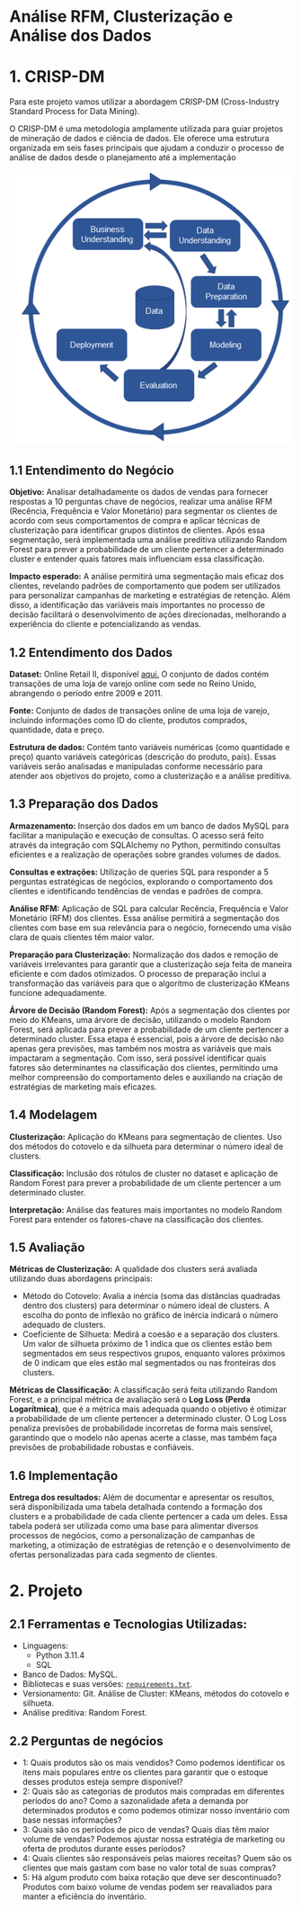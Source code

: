 # Análise RFM, Clusterização e Análise dos Dados

# 1. CRISP-DM
Para este projeto vamos utilizar a abordagem  CRISP-DM (Cross-Industry Standard Process for Data Mining).

O CRISP-DM é uma metodologia amplamente utilizada para guiar projetos de mineração de dados e ciência de dados. Ele oferece uma estrutura organizada em seis fases principais que ajudam a conduzir o processo de análise de dados desde o planejamento até a implementação

![alt text](images/image.png)

## 1.1 Entendimento do Negócio
**Objetivo:** Analisar detalhadamente os dados de vendas para fornecer respostas a 10 perguntas chave de negócios, realizar uma análise RFM (Recência, Frequência e Valor Monetário) para segmentar os clientes de acordo com seus comportamentos de compra e aplicar técnicas de clusterização para identificar grupos distintos de clientes. Após essa segmentação, será implementada uma análise preditiva utilizando Random Forest para prever a probabilidade de um cliente pertencer a determinado cluster e entender quais fatores mais influenciam essa classificação.

**Impacto esperado:** A análise permitirá uma segmentação mais eficaz dos clientes, revelando padrões de comportamento que podem ser utilizados para personalizar campanhas de marketing e estratégias de retenção. Além disso, a identificação das variáveis mais importantes no processo de decisão facilitará o desenvolvimento de ações direcionadas, melhorando a experiência do cliente e potencializando as vendas.

## 1.2 Entendimento dos Dados
**Dataset:** Online Retail II, disponível [aqui.](https://archive.ics.uci.edu/dataset/502/online+retail+ii) O conjunto de dados contém transações de uma loja de varejo online com sede no Reino Unido, abrangendo o período entre 2009 e 2011.

**Fonte:** Conjunto de dados de transações online de uma loja de varejo, incluindo informações como ID do cliente, produtos comprados, quantidade, data e preço.

**Estrutura de dados:** Contém tanto variáveis numéricas (como quantidade e preço) quanto variáveis categóricas (descrição do produto, país). Essas variáveis serão analisadas e manipuladas conforme necessário para atender aos objetivos do projeto, como a clusterização e a análise preditiva.

## 1.3 Preparação dos Dados
**Armazenamento:** Inserção dos dados em um banco de dados MySQL para facilitar a manipulação e execução de consultas. O acesso será feito através da integração com SQLAlchemy no Python, permitindo consultas eficientes e a realização de operações sobre grandes volumes de dados.

**Consultas e extrações:** Utilização de queries SQL para responder a 5 perguntas estratégicas de negócios, explorando o comportamento dos clientes e identificando tendências de vendas e padrões de compra.

**Análise RFM:** Aplicação de SQL para calcular Recência, Frequência e Valor Monetário (RFM) dos clientes. Essa análise permitirá a segmentação dos clientes com base em sua relevância para o negócio, fornecendo uma visão clara de quais clientes têm maior valor.

**Preparação para Clusterização:** Normalização dos dados e remoção de variáveis irrelevantes para garantir que a clusterização seja feita de maneira eficiente e com dados otimizados. O processo de preparação inclui a transformação das variáveis para que o algoritmo de clusterização KMeans funcione adequadamente.

**Árvore de Decisão (Random Forest):** Após a segmentação dos clientes por meio do KMeans, uma árvore de decisão, utilizando o modelo Random Forest, será aplicada para prever a probabilidade de um cliente pertencer a determinado cluster. Essa etapa é essencial, pois a árvore de decisão não apenas gera previsões, mas também nos mostra as variáveis que mais impactaram a segmentação. Com isso, será possível identificar quais fatores são determinantes na classificação dos clientes, permitindo uma melhor compreensão do comportamento deles e auxiliando na criação de estratégias de marketing mais eficazes.

## 1.4 Modelagem
**Clusterização:** Aplicação do KMeans para segmentação de clientes. Uso dos métodos do cotovelo e da silhueta para determinar o número ideal de clusters.

**Classificação:** Inclusão dos rótulos de cluster no dataset e aplicação de Random Forest para prever a probabilidade de um cliente pertencer a um determinado cluster.

**Interpretação:** Análise das features mais importantes no modelo Random Forest para entender os fatores-chave na classificação dos clientes.

## 1.5 Avaliação

**Métricas de Clusterização:** A qualidade dos clusters será avaliada utilizando duas abordagens principais:  
- Método do Cotovelo: Avalia a inércia (soma das distâncias quadradas dentro dos clusters) para determinar o número ideal de clusters. A escolha do ponto de inflexão no gráfico de inércia indicará o número adequado de clusters.
- Coeficiente de Silhueta: Medirá a coesão e a separação dos clusters. Um valor de silhueta próximo de 1 indica que os clientes estão bem segmentados em seus respectivos grupos, enquanto valores próximos de 0 indicam que eles estão mal segmentados ou nas fronteiras dos clusters.

**Métricas de Classificação:** A classificação será feita utilizando Random Forest, e a principal métrica de avaliação será o **Log Loss (Perda Logarítmica)**, que é a métrica mais adequada quando o objetivo é otimizar a probabilidade de um cliente pertencer a determinado cluster. O Log Loss penaliza previsões de probabilidade incorretas de forma mais sensível, garantindo que o modelo não apenas acerte a classe, mas também faça previsões de probabilidade robustas e confiáveis.

## 1.6 Implementação

**Entrega dos resultados:** Além de documentar e apresentar os resultos, será disponibilizada uma tabela detalhada contendo a formação dos clusters e a probabilidade de cada cliente pertencer a cada um deles. Essa tabela poderá ser utilizada como uma base para alimentar diversos processos de negócios, como a personalização de campanhas de marketing, a otimização de estratégias de retenção e o desenvolvimento de ofertas personalizadas para cada segmento de clientes.

# 2. Projeto
## 2.1 Ferramentas e Tecnologias Utilizadas:
- Linguagens: 
    - Python 3.11.4
    - SQL
- Banco de Dados: MySQL.
- Bibliotecas e suas versões:  [`requirements.txt`](./requirements.txt).
- Versionamento: Git.
Análise de Cluster: KMeans, métodos do cotovelo e silhueta.
- Análise preditiva: Random Forest.

## 2.2 Perguntas de negócios
- 1: Quais produtos são os mais vendidos?
Como podemos identificar os itens mais populares entre os clientes para garantir que o estoque desses produtos esteja sempre disponível?
- 2: Quais são as categorias de produtos mais compradas em diferentes períodos do ano? Como a sazonalidade afeta a demanda por determinados produtos e como podemos otimizar nosso inventário com base nessas informações?
- 3: Quais são os períodos de pico de vendas? Quais dias têm maior volume de vendas? Podemos ajustar nossa estratégia de marketing ou oferta de produtos durante esses períodos?
- 4: Quais clientes são responsáveis pelas maiores receitas? Quem são os clientes que mais gastam com base no valor total de suas compras?
- 5: Há algum produto com baixa rotação que deve ser descontinuado? Produtos com baixo volume de vendas podem ser reavaliados para manter a eficiência do inventário.





